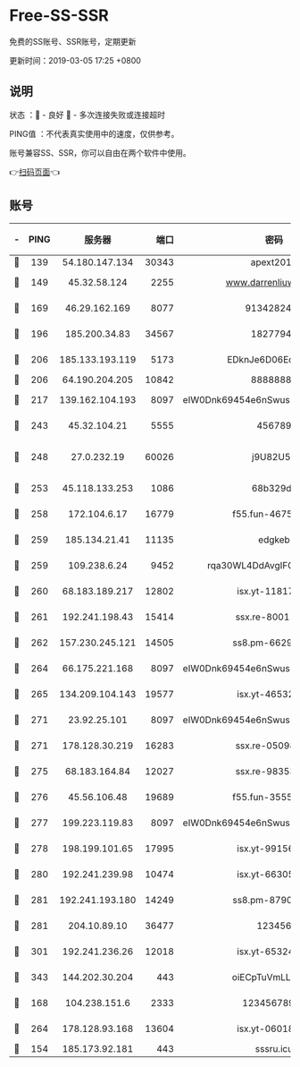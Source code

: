 # Free-SS-SSR

免费的SS账号、SSR账号，定期更新

更新时间：2019-03-05 17:25 +0800

## 说明

状态     ：🙂 - 良好 🙁 - 多次连接失败或连接超时

PING值   ：不代表真实使用中的速度，仅供参考。

账号兼容SS、SSR，你可以自由在两个软件中使用。

👉[扫码页面](https://liesauer.github.io/free-ss-ssr.github.io/)👈

## 账号

|-|PING|服务器|端口|密码|加密方式|区域|
|:----:|:----:|:-----:|-----:|:----:|:----:|:----:|
|🙂|139|54.180.147.134|30343|apext2019|chacha20|KR|
|🙂|149|45.32.58.124|2255|www.darrenliuwei.com|aes-256-cfb|JP|
|🙂|169|46.29.162.169|8077|9134282479|aes-256-cfb|RU|
|🙂|196|185.200.34.83|34567|18277940|aes-256-cfb|US|
|🙂|206|185.133.193.119|5173|EDknJe6D06EoWDaw|aes-256-cfb|US|
|🙂|206|64.190.204.205|10842|88888888|rc4-md5|US|
|🙂|217|139.162.104.193|8097|eIW0Dnk69454e6nSwuspv9DmS201tQ0D|aes-256-cfb|JP|
|🙂|243|45.32.104.21|5555|456789|aes-256-cfb|SG|
|🙂|248|27.0.232.19|60026|j9U82U53|xchacha20-ietf-poly1305|HK|
|🙂|253|45.118.133.253|1086|68b329da|aes-256-cfb|SG|
|🙂|258|172.104.6.17|16779|f55.fun-46758883|aes-256-cfb|US|
|🙂|259|185.134.21.41|11135|edgkeb|aes-256-cfb|GB|
|🙂|259|109.238.6.24|9452|rqa30WL4DdAvgIFG6Fs3znzTa|aes-256-cfb|FR|
|🙂|260|68.183.189.217|12802|isx.yt-11817272|aes-256-cfb|SG|
|🙂|261|192.241.198.43|15414|ssx.re-80011853|aes-256-cfb|US|
|🙂|262|157.230.245.121|14505|ss8.pm-66291298|aes-256-cfb|SG|
|🙂|264|66.175.221.168|8097|eIW0Dnk69454e6nSwuspv9DmS201tQ0D|aes-256-cfb|US|
|🙂|265|134.209.104.143|19577|isx.yt-46532093|aes-256-cfb|SG|
|🙂|271|23.92.25.101|8097|eIW0Dnk69454e6nSwuspv9DmS201tQ0D|aes-256-cfb|US|
|🙂|271|178.128.30.219|16283|ssx.re-05098737|aes-256-cfb|SG|
|🙂|275|68.183.164.84|12027|ssx.re-98353695|aes-256-cfb|US|
|🙂|276|45.56.106.48|19689|f55.fun-35553896|aes-256-cfb|US|
|🙂|277|199.223.119.83|8097|eIW0Dnk69454e6nSwuspv9DmS201tQ0D|aes-256-cfb|US|
|🙂|278|198.199.101.65|17995|isx.yt-99156617|aes-256-cfb|US|
|🙂|280|192.241.239.98|10474|isx.yt-66305789|aes-256-cfb|US|
|🙂|281|192.241.193.180|14249|ss8.pm-87905446|aes-256-cfb|US|
|🙂|281|204.10.89.10|36477|123456|aes-256-cfb|US|
|🙂|301|192.241.236.26|12018|isx.yt-65324687|aes-256-cfb|US|
|🙂|343|144.202.30.204|443|oiECpTuVmLLxk4Ts|aes-256-cfb|US|
|🙂|168|104.238.151.6|2333|12345678900|aes-256-cfb|JP|
|🙂|264|178.128.93.168|13604|isx.yt-06018557|aes-256-cfb|SG|
|🙁|154|185.173.92.181|443|sssru.icu|rc4-md5|RU|

